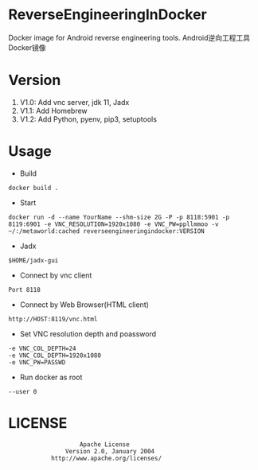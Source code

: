 # ReverseEngineeringInDocker
Docker image for Android reverse engineering tools. Android逆向工程工具Docker镜像

# Version

1. V1.0: Add vnc server, jdk 11, Jadx
2. V1.1: Add Homebrew
3. V1.2: Add Python, pyenv, pip3, setuptools

# Usage

- Build

```
docker build .
```

- Start

```
docker run -d --name YourName --shm-size 2G -P -p 8118:5901 -p 8119:6901 -e VNC_RESOLUTION=1920x1080 -e VNC_PW=ppllmmoo -v ~/:/metaworld:cached reverseengineeringindocker:VERSION
```

- Jadx

```
$HOME/jadx-gui
```

- Connect by vnc client

```
Port 8118
```

- Connect by Web Browser(HTML client)

```
http://HOST:8119/vnc.html
```

- Set VNC resolution depth and poassword

```
-e VNC_COL_DEPTH=24
-e VNC_COL_DEPTH=1920x1080
-e VNC_PW=PASSWD
```

- Run docker as root

```
--user 0
```

# LICENSE
```text
                    Apache License
                Version 2.0, January 2004
            http://www.apache.org/licenses/
```


